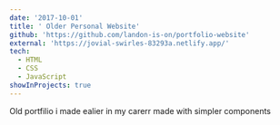 ```yaml
---
date: '2017-10-01'
title: ' Older Personal Website'
github: 'https://github.com/landon-is-on/portfolio-website'
external: 'https://jovial-swirles-83293a.netlify.app/'
tech:
  - HTML
  - CSS
  - JavaScript
showInProjects: true
---
```


Old portfilio i made ealier in my carerr made with simpler components
